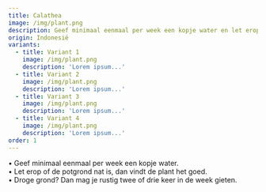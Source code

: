 ```yaml
---
title: Calathea
image: /img/plant.png
description: Geef minimaal eenmaal per week een kopje water en let erop of de potgrond nat is.
origin: Indonesië
variants:
  - title: Variant 1
    image: /img/plant.png
    description: 'Lorem ipsum...'
  - title: Variant 2
    image: /img/plant.png
    description: 'Lorem ipsum...'
  - title: Variant 3
    image: /img/plant.png
    description: 'Lorem ipsum...'
  - title: Variant 4
    image: /img/plant.png
    description: 'Lorem ipsum...'
order: 1
---
```


• Geef minimaal eenmaal per week een kopje water.<br />
• Let erop of de potgrond nat is, dan vindt de plant het goed.<br />
• Droge grond? Dan mag je rustig twee of drie keer in de week gieten.